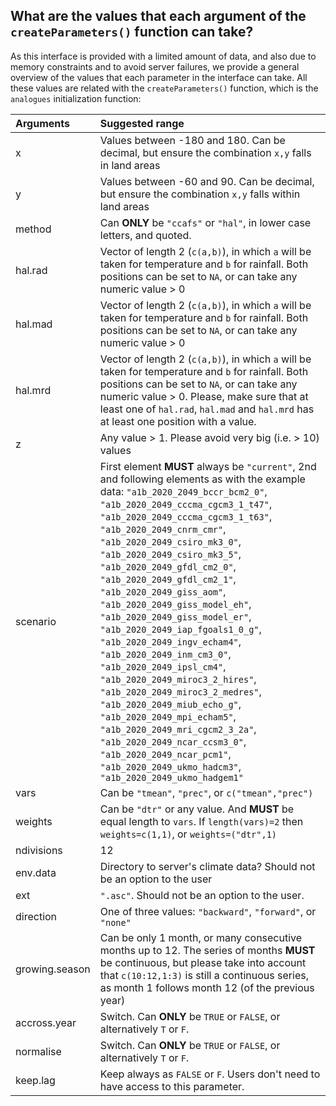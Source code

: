 ## What are the values that each argument of the `createParameters()` function can take? ##

As this interface is provided with a limited amount of data, and also due to memory constraints and to avoid server failures, we provide a general overview of the values that each parameter in the interface can take. All these values are related with the `createParameters()` function, which is the `analogues` initialization function:

| **Arguments** | **Suggested range** |
|:--------------|:--------------------|
| x | Values between -180 and 180. Can be decimal, but ensure the combination `x,y` falls in land areas |
| y | Values between -60 and 90. Can be decimal, but ensure the combination `x,y` falls within land areas |
| method | Can **ONLY** be `"ccafs"` or `"hal"`, in lower case letters, and quoted. |
| hal.rad | Vector of length 2 (`c(a,b)`), in which `a` will be taken for temperature and `b` for rainfall. Both positions can be set to `NA`, or can take any numeric value > 0 |
| hal.mad | Vector of length 2 (`c(a,b)`), in which `a` will be taken for temperature and `b` for rainfall. Both positions can be set to `NA`, or can take any numeric value > 0 |
| hal.mrd | Vector of length 2 (`c(a,b)`), in which `a` will be taken for temperature and `b` for rainfall. Both positions can be set to `NA`, or can take any numeric value > 0. Please, make sure that at least one of `hal.rad`, `hal.mad` and `hal.mrd` has at least one position with a value. |
| z | Any value > 1. Please avoid very big (i.e. > 10) values |
| scenario | First element **MUST** always be `"current"`, 2nd and following elements as with the example data: `"a1b_2020_2049_bccr_bcm2_0"`, `"a1b_2020_2049_cccma_cgcm3_1_t47"`, `"a1b_2020_2049_cccma_cgcm3_1_t63"`, `"a1b_2020_2049_cnrm_cmr"`, `"a1b_2020_2049_csiro_mk3_0"`, `"a1b_2020_2049_csiro_mk3_5"`, `"a1b_2020_2049_gfdl_cm2_0"`, `"a1b_2020_2049_gfdl_cm2_1"`, `"a1b_2020_2049_giss_aom"`, `"a1b_2020_2049_giss_model_eh"`, `"a1b_2020_2049_giss_model_er"`, `"a1b_2020_2049_iap_fgoals1_0_g"`, `"a1b_2020_2049_ingv_echam4"`, `"a1b_2020_2049_inm_cm3_0"`, `"a1b_2020_2049_ipsl_cm4"`, `"a1b_2020_2049_miroc3_2_hires"`, `"a1b_2020_2049_miroc3_2_medres"`, `"a1b_2020_2049_miub_echo_g"`, `"a1b_2020_2049_mpi_echam5"`, `"a1b_2020_2049_mri_cgcm2_3_2a"`, `"a1b_2020_2049_ncar_ccsm3_0"`, `"a1b_2020_2049_ncar_pcm1"`, `"a1b_2020_2049_ukmo_hadcm3"`, `"a1b_2020_2049_ukmo_hadgem1"`  |
| vars | Can be `"tmean"`, `"prec"`, or `c("tmean","prec")` |
| weights | Can be `"dtr"` or any value. And **MUST** be equal length to `vars`. If `length(vars)=2` then `weights=c(1,1)`, or `weights=("dtr",1)` |
| ndivisions | 12 |
| env.data | Directory to server's climate data? Should not be an option to the user |
| ext | `".asc"`. Should not be an option to the user. |
| direction | One of three values: `"backward"`, `"forward"`, or `"none"` |
| growing.season | Can be only 1 month, or many consecutive months up to 12. The series of months **MUST** be continuous, but please take into account that `c(10:12,1:3)` is still a continuous series, as month 1 follows month 12 (of the previous year) |
| accross.year | Switch. Can **ONLY** be `TRUE` or `FALSE`, or alternatively `T` or `F`.|
| normalise | Switch. Can **ONLY** be `TRUE` or `FALSE`, or alternatively `T` or `F`. |
| keep.lag	 | Keep always as `FALSE` or `F`. Users don't need to have access to this parameter. |